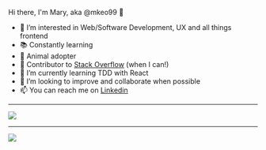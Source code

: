Hi there, I'm Mary, aka @mkeo99 👋

- 👀 I’m interested in Web/Software Development, UX and all things frontend
- :books: Constantly learning
- :paw_prints: Animal adopter
- :wrench: Contributor to [Stack Overflow](https://stackoverflow.com/users/8172262/mk-99) (when I can!)
- 🌱 I’m currently learning TDD with React
- 💞️ I’m looking to improve and collaborate when possible
- 📫 You can reach me on [Linkedin](https://www.linkedin.com/in/marykeohane/)

---
<img alighn="left" src="https://github-readme-stats.vercel.app/api?username=mkeo99&show_icons=true&theme=dracula" />

---
<img alighn="left" src="https://github-readme-stats.vercel.app/api/top-langs/?username=mkeo99&layout=compact&show_icons=true&theme=dracula" />
